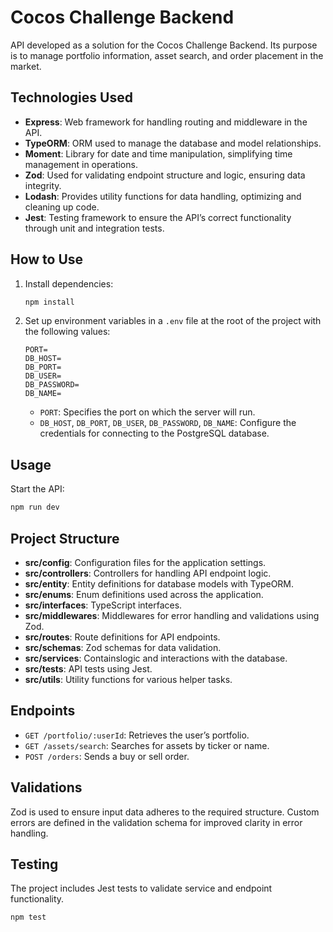 
# Cocos Challenge Backend

API developed as a solution for the Cocos Challenge Backend. Its purpose is to manage portfolio information, asset search, and order placement in the market.

## Technologies Used

- **Express**: Web framework for handling routing and middleware in the API.
- **TypeORM**: ORM used to manage the database and model relationships.
- **Moment**: Library for date and time manipulation, simplifying time management in operations.
- **Zod**: Used for validating endpoint structure and logic, ensuring data integrity.
- **Lodash**: Provides utility functions for data handling, optimizing and cleaning up code.
- **Jest**: Testing framework to ensure the API’s correct functionality through unit and integration tests.

## How to Use

1. Install dependencies:
   ```bash
   npm install
   ```
2. Set up environment variables in a `.env` file at the root of the project with the following values:

   ```plaintext
   PORT=
   DB_HOST=
   DB_PORT=
   DB_USER=
   DB_PASSWORD=
   DB_NAME=
   ```

   - `PORT`: Specifies the port on which the server will run.
   - `DB_HOST`, `DB_PORT`, `DB_USER`, `DB_PASSWORD`, `DB_NAME`: Configure the credentials for connecting to the PostgreSQL database.

## Usage

Start the API:
   ```bash
   npm run dev
   ```

## Project Structure

- **src/config**: Configuration files for the application settings.
- **src/controllers**: Controllers for handling API endpoint logic.
- **src/entity**: Entity definitions for database models with TypeORM.
- **src/enums**: Enum definitions used across the application.
- **src/interfaces**: TypeScript interfaces.
- **src/middlewares**: Middlewares for error handling and validations using Zod.
- **src/routes**: Route definitions for API endpoints.
- **src/schemas**: Zod schemas for data validation.
- **src/services**: Containslogic and interactions with the database.
- **src/tests**: API tests using Jest.
- **src/utils**: Utility functions for various helper tasks.

## Endpoints

- `GET /portfolio/:userId`: Retrieves the user’s portfolio.
- `GET /assets/search`: Searches for assets by ticker or name.
- `POST /orders`: Sends a buy or sell order.

## Validations

Zod is used to ensure input data adheres to the required structure. Custom errors are defined in the validation schema for improved clarity in error handling.

## Testing

The project includes Jest tests to validate service and endpoint functionality.

```bash
npm test
```

